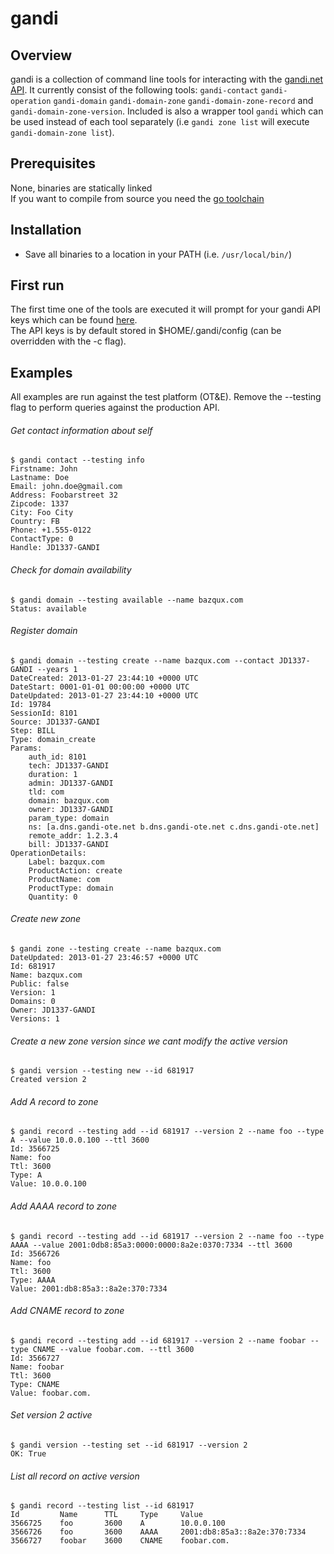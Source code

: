 gandi
=====


## Overview
gandi is a collection of command line tools for interacting with the [gandi.net API](http://doc.rpc.gandi.net/).
It currently consist of the following tools: `gandi-contact` `gandi-operation` `gandi-domain` `gandi-domain-zone`
`gandi-domain-zone-record` and `gandi-domain-zone-version`. Included is also a wrapper tool `gandi` which can be
used instead of each tool separately (i.e `gandi zone list` will execute `gandi-domain-zone list`).

## Prerequisites
None, binaries are statically linked  
If you want to compile from source you need the [go toolchain](http://golang.org/doc/install)

## Installation
- Save all binaries to a location in your PATH (i.e. `/usr/local/bin/`)

## First run
The first time one of the tools are executed it will prompt for your gandi API keys which can be found
[here](https://www.gandi.net/admin/api_key).  
The API keys is by default stored in $HOME/.gandi/config (can be overridden with the -c flag).

## Examples
All examples are run against the test platform (OT&E). Remove the --testing flag to perform queries
against the production API.

###### Get contact information about self
    $ gandi contact --testing info
    Firstname: John
    Lastname: Doe
    Email: john.doe@gmail.com
    Address: Foobarstreet 32
    Zipcode: 1337
    City: Foo City
    Country: FB
    Phone: +1.555-0122
    ContactType: 0
    Handle: JD1337-GANDI

###### Check for domain availability
    $ gandi domain --testing available --name bazqux.com                                                                                                                                                                                                                                                         
    Status: available

###### Register domain
    $ gandi domain --testing create --name bazqux.com --contact JD1337-GANDI --years 1                                                                                                                                                                                                                           
    DateCreated: 2013-01-27 23:44:10 +0000 UTC
    DateStart: 0001-01-01 00:00:00 +0000 UTC
    DateUpdated: 2013-01-27 23:44:10 +0000 UTC
    Id: 19784
    SessionId: 8101
    Source: JD1337-GANDI
    Step: BILL
    Type: domain_create
    Params:
        auth_id: 8101
        tech: JD1337-GANDI
        duration: 1
        admin: JD1337-GANDI
        tld: com
        domain: bazqux.com
        owner: JD1337-GANDI
        param_type: domain
        ns: [a.dns.gandi-ote.net b.dns.gandi-ote.net c.dns.gandi-ote.net]
        remote_addr: 1.2.3.4
        bill: JD1337-GANDI
    OperationDetails:
        Label: bazqux.com
        ProductAction: create
        ProductName: com
        ProductType: domain
        Quantity: 0

###### Create new zone
    $ gandi zone --testing create --name bazqux.com
    DateUpdated: 2013-01-27 23:46:57 +0000 UTC
    Id: 681917
    Name: bazqux.com
    Public: false
    Version: 1
    Domains: 0
    Owner: JD1337-GANDI
    Versions: 1

###### Create a new zone version since we cant modify the active version
    $ gandi version --testing new --id 681917
    Created version 2

###### Add A record to zone
    $ gandi record --testing add --id 681917 --version 2 --name foo --type A --value 10.0.0.100 --ttl 3600                                                                                                                                                                                                      
    Id: 3566725
    Name: foo
    Ttl: 3600
    Type: A
    Value: 10.0.0.100

###### Add AAAA record to zone
    $ gandi record --testing add --id 681917 --version 2 --name foo --type AAAA --value 2001:0db8:85a3:0000:0000:8a2e:0370:7334 --ttl 3600
    Id: 3566726
    Name: foo
    Ttl: 3600
    Type: AAAA
    Value: 2001:db8:85a3::8a2e:370:7334

###### Add CNAME record to zone
    $ gandi record --testing add --id 681917 --version 2 --name foobar --type CNAME --value foobar.com. --ttl 3600
    Id: 3566727
    Name: foobar
    Ttl: 3600
    Type: CNAME
    Value: foobar.com.

###### Set version 2 active
    $ gandi version --testing set --id 681917 --version 2
    OK: True

###### List all record on active version
    $ gandi record --testing list --id 681917
    Id         Name      TTL     Type     Value                           
    3566725    foo       3600    A        10.0.0.100                      
    3566726    foo       3600    AAAA     2001:db8:85a3::8a2e:370:7334    
    3566727    foobar    3600    CNAME    foobar.com.
